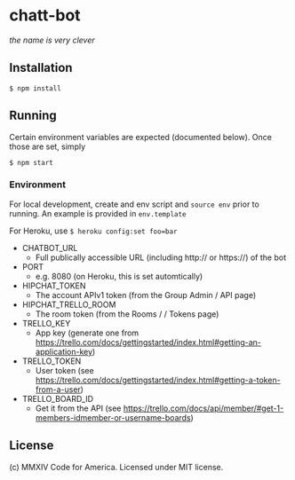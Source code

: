 # chatt-bot
*the name is very clever*

## Installation

```
$ npm install
```

## Running
Certain environment variables are expected (documented below).
Once those are set, simply

```
$ npm start
```

### Environment

For local development, create and env script and `source env` prior to running.
An example is provided in `env.template`

For Heroku, use `$ heroku config:set foo=bar`

- CHATBOT_URL
  - Full publically accessible URL (including http:// or https://) of the bot
- PORT
  - e.g. 8080 (on Heroku, this is set automtically)
- HIPCHAT_TOKEN
  - The account APIv1 token (from the Group Admin / API page)
- HIPCHAT_TRELLO_ROOM
  - The room token (from the Rooms / <room name> / Tokens page)
- TRELLO_KEY
  - App key (generate one from https://trello.com/docs/gettingstarted/index.html#getting-an-application-key)
- TRELLO_TOKEN
  - User token (see https://trello.com/docs/gettingstarted/index.html#getting-a-token-from-a-user)
- TRELLO_BOARD_ID
  - Get it from the API (see https://trello.com/docs/api/member/#get-1-members-idmember-or-username-boards)

## License
(c) MMXIV Code for America. Licensed under MIT license.